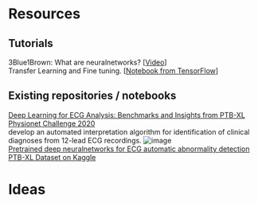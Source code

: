 
# Resources
## Tutorials
3Blue1Brown: What are neuralnetworks? [[Video](https://www.youtube.com/watch?v=aircAruvnKk)]  
Transfer Learning and Fine tuning. [[Notebook from TensorFlow](https://www.tensorflow.org/tutorials/images/transfer_learning)]

## Existing repositories / notebooks
[Deep Learning for ECG Analysis: Benchmarks and Insights from PTB-XL](https://github.com/helme/ecg_ptbxl_benchmarking)
[Physionet Challenge 2020](https://www.kaggle.com/code/bjoernjostein/physionet-challenge-2020)  
  develop an automated interpretation algorithm for identification of clinical diagnoses from 12-lead ECG recordings.
![image](https://user-images.githubusercontent.com/38263719/159794030-726a221a-35a3-4e59-a583-b0209220bf2b.png)  
[Pretrained deep neuralnetworks for ECG automatic abnormality detection](https://zenodo.org/record/3765717#.YjuEx-fMJhE)  
[PTB-XL Dataset on Kaggle](https://www.kaggle.com/datasets/khyeh0719/ptb-xl-dataset/code)
# Ideas
